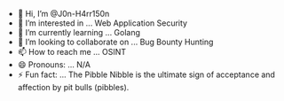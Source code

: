 - 👋 Hi, I’m @J0n-H4rr150n
- 👀 I’m interested in ... Web Application Security
- 🌱 I’m currently learning ... Golang
- 💞️ I’m looking to collaborate on ... Bug Bounty Hunting
- 📫 How to reach me ... OSINT
- 😄 Pronouns: ... N/A
- ⚡ Fun fact: ... The Pibble Nibble is the ultimate sign of acceptance and affection by pit bulls (pibbles).

<!---
J0n-H4rr150n/J0n-H4rr150n is a ✨ special ✨ repository because its `README.md` (this file) appears on your GitHub profile.
You can click the Preview link to take a look at your changes.
--->
